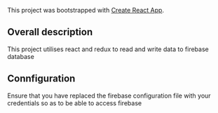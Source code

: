 This project was bootstrapped with [Create React App](https://github.com/facebook/create-react-app).

## Overall description

This project utilises react and redux to read and write data to firebase database

## Connfiguration

Ensure that you have replaced the firebase configuration file with your credentials so as to be able to access firebase
